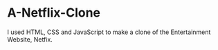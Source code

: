 # A-Netflix-Clone
I used HTML, CSS and JavaScript to make a clone of the Entertainment Website, Netfix.
